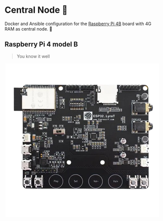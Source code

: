 # Central Node 📡
Docker and Ansible configuration for the [Raspberry Pi 4B](https://www.raspberrypi.com/products/raspberry-pi-4-model-b/specifications/) board with 4G RAM as central node. 🍓

 ## Raspberry Pi 4 model B
 > You know it well
<p align="center">
<img
     alt="Raspberry Pi 4 model B"
     src="https://raw.githubusercontent.com/Heaven-Waves/assets/main/img/ESP32-LyraT_V4.3.png"
     >
</p>
